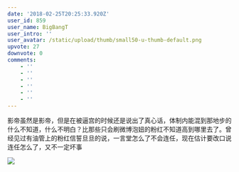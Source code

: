 ```yaml
---
date: '2018-02-25T20:25:33.920Z'
user_id: 859
user_name: BigBangT
user_intro: ''
user_avatar: /static/upload/thumb/small50-u-thumb-default.png
upvote: 27
downvote: 0
comments:
    - ''
    - ''
    - ''
    - ''
    - ''
    - ''
---
```


影帝虽然是影帝，但是在被逼宫的时候还是说出了真心话，体制内能混到那地步的什么不知道，什么不明白？比那些只会刷微博泡妞的粉红不知道高到哪里去了。曾经见过有油管上的粉红信誓旦旦的说，一言堂怎么了不会连任，现在估计要改口说连任怎么了，又不一定坏事

![](https://pincimg.com/posts/39658/2f9aa1a5ea5e931f69548daa4d2c4fec.jpg)
